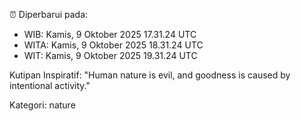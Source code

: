 ⏰ Diperbarui pada:
- WIB: Kamis, 9 Oktober 2025 17.31.24 UTC
- WITA: Kamis, 9 Oktober 2025 18.31.24 UTC
- WIT: Kamis, 9 Oktober 2025 19.31.24 UTC

Kutipan Inspiratif:
"Human nature is evil, and goodness is caused by intentional activity."


Kategori: nature

